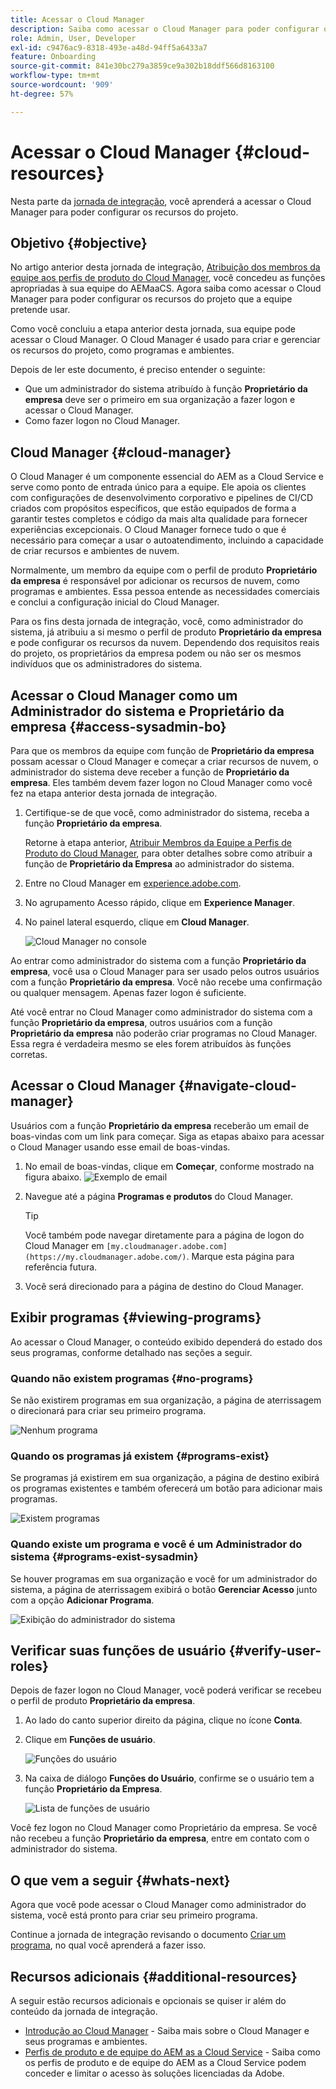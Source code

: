 ```yaml
---
title: Acessar o Cloud Manager
description: Saiba como acessar o Cloud Manager para poder configurar os recursos do projeto.
role: Admin, User, Developer
exl-id: c9476ac9-8318-493e-a48d-94ff5a6433a7
feature: Onboarding
source-git-commit: 841e30bc279a3859ce9a302b18ddf566d8163100
workflow-type: tm+mt
source-wordcount: '909'
ht-degree: 57%

---
```


# Acessar o Cloud Manager {#cloud-resources}

Nesta parte da [jornada de integração](overview.md), você aprenderá a acessar o Cloud Manager para poder configurar os recursos do projeto.

## Objetivo {#objective}

No artigo anterior desta jornada de integração, [Atribuição dos membros da equipe aos perfis de produto do Cloud Manager](assign-profiles-cloud-manager.md), você concedeu as funções apropriadas à sua equipe do AEMaaCS. Agora saiba como acessar o Cloud Manager para poder configurar os recursos do projeto que a equipe pretende usar.

Como você concluiu a etapa anterior desta jornada, sua equipe pode acessar o Cloud Manager. O Cloud Manager é usado para criar e gerenciar os recursos do projeto, como programas e ambientes.

Depois de ler este documento, é preciso entender o seguinte:

* Que um administrador do sistema atribuído à função **Proprietário da empresa** deve ser o primeiro em sua organização a fazer logon e acessar o Cloud Manager.
* Como fazer logon no Cloud Manager.

## Cloud Manager {#cloud-manager}

O Cloud Manager é um componente essencial do AEM as a Cloud Service e serve como ponto de entrada único para a equipe. Ele apoia os clientes com configurações de desenvolvimento corporativo e pipelines de CI/CD criados com propósitos específicos, que estão equipados de forma a garantir testes completos e código da mais alta qualidade para fornecer experiências excepcionais. O Cloud Manager fornece tudo o que é necessário para começar a usar o autoatendimento, incluindo a capacidade de criar recursos e ambientes de nuvem.

Normalmente, um membro da equipe com o perfil de produto **Proprietário da empresa** é responsável por adicionar os recursos de nuvem, como programas e ambientes. Essa pessoa entende as necessidades comerciais e conclui a configuração inicial do Cloud Manager.

Para os fins desta jornada de integração, você, como administrador do sistema, já atribuiu a si mesmo o perfil de produto **Proprietário da empresa** e pode configurar os recursos da nuvem. Dependendo dos requisitos reais do projeto, os proprietários da empresa podem ou não ser os mesmos indivíduos que os administradores do sistema.

## Acessar o Cloud Manager como um Administrador do sistema e Proprietário da empresa {#access-sysadmin-bo}

Para que os membros da equipe com função de **Proprietário da empresa** possam acessar o Cloud Manager e começar a criar recursos de nuvem, o administrador do sistema deve receber a função de **Proprietário da empresa**. Eles também devem fazer logon no Cloud Manager como você fez na etapa anterior desta jornada de integração.

1. Certifique-se de que você, como administrador do sistema, receba a função **Proprietário da empresa**.

   Retorne à etapa anterior, [Atribuir Membros da Equipe a Perfis de Produto do Cloud Manager](assign-profiles-cloud-manager.md), para obter detalhes sobre como atribuir a função de **Proprietário da Empresa** ao administrador do sistema.

1. Entre no Cloud Manager em [experience.adobe.com](https://experience.adobe.com/).
1. No agrupamento Acesso rápido, clique em **Experience Manager**.
1. No painel lateral esquerdo, clique em **Cloud Manager**.

   ![Cloud Manager no console](/help/journey-onboarding/assets/consol-cloud-manager.png)

Ao entrar como administrador do sistema com a função **Proprietário da empresa**, você usa o Cloud Manager para ser usado pelos outros usuários com a função **Proprietário da empresa**. Você não recebe uma confirmação ou qualquer mensagem. Apenas fazer logon é suficiente.

Até você entrar no Cloud Manager como administrador do sistema com a função **Proprietário da empresa**, outros usuários com a função **Proprietário da empresa** não poderão criar programas no Cloud Manager. Essa regra é verdadeira mesmo se eles forem atribuídos às funções corretas.

## Acessar o Cloud Manager {#navigate-cloud-manager}

Usuários com a função **Proprietário da empresa** receberão um email de boas-vindas com um link para começar. Siga as etapas abaixo para acessar o Cloud Manager usando esse email de boas-vindas.

1. No email de boas-vindas, clique em **Começar**, conforme mostrado na figura abaixo.
   ![Exemplo de email](/help/journey-onboarding/assets/get-started-email.png)

1. Navegue até a página **Programas e produtos** do Cloud Manager.

   >[!TIP]
   >
   >Você também pode navegar diretamente para a página de logon do Cloud Manager em `[my.cloudmanager.adobe.com](https://my.cloudmanager.adobe.com/)`. Marque esta página para referência futura.

1. Você será direcionado para a página de destino do Cloud Manager.

<!-- OLD
Alternatively, you can navigate to Cloud Manager's **Programs and Products** page from the Adobe Experience Cloud home page using these steps.

1. Navigate directly to [Adobe Experience Cloud](https://experience.adobe.com) and login using your Adobe ID.

1. From the Adobe Experience Cloud home page, select **Experience Manager** to open the AEM home page.

   ![Experience Cloud homepage](/help/journey-onboarding/assets/setup-resources2.png)

1. On the **Cloud Manager** tile, select **Launch**.

   ![AEM home page](/help/journey-onboarding/assets/setup-resources3.png)

1. After successfully logging on, you are directed to the Cloud Manager landing page. See [Viewing Cloud Manager's Programs](#viewing-programs) for more details.

How you access your programs and products via Cloud Manager is up to you and has no effect on how you use Cloud Manager or how you manage your programs.

>[!NOTE]
>
>Depending on the roles assigned in Cloud Manager and the state of the application, you see different screens while using the Cloud Manager user interface. -->

## Exibir programas {#viewing-programs}

Ao acessar o Cloud Manager, o conteúdo exibido dependerá do estado dos seus programas, conforme detalhado nas seções a seguir.

### Quando não existem programas {#no-programs}

Se não existirem programas em sua organização, a página de aterrissagem o direcionará para criar seu primeiro programa.

![Nenhum programa](/help/journey-onboarding/assets/cloud-manager-programs-do-not-exist.png)

### Quando os programas já existem {#programs-exist}

Se programas já existirem em sua organização, a página de destino exibirá os programas existentes e também oferecerá um botão para adicionar mais programas.

![Existem programas](/help/journey-onboarding/assets/cloud-manager-programs-exist.png)

### Quando existe um programa e você é um Administrador do sistema {#programs-exist-sysadmin}

Se houver programas em sua organização e você for um administrador do sistema, a página de aterrissagem exibirá o botão **Gerenciar Acesso** junto com a opção **Adicionar Programa**.

![Exibição do administrador do sistema](/help/journey-onboarding/assets/cloud-manager-programs-as-sysadmin.png)

## Verificar suas funções de usuário {#verify-user-roles}

Depois de fazer logon no Cloud Manager, você poderá verificar se recebeu o perfil de produto **Proprietário da empresa**.

1. Ao lado do canto superior direito da página, clique no ícone **Conta**.

1. Clique em **Funções de usuário**.

   ![Funções do usuário](/help/journey-onboarding/assets/cloud-manager-user-roles.png)

1. Na caixa de diálogo **Funções do Usuário**, confirme se o usuário tem a função **Proprietário da Empresa**.

   ![Lista de funções de usuário](/help/journey-onboarding/assets/cloud-manager-user-roles-business-owner.png)

Você fez logon no Cloud Manager como Proprietário da empresa. Se você não recebeu a função **Proprietário da empresa**, entre em contato com o administrador do sistema.

## O que vem a seguir {#whats-next}

Agora que você pode acessar o Cloud Manager como administrador do sistema, você está pronto para criar seu primeiro programa.

Continue a jornada de integração revisando o documento [Criar um programa](create-program.md), no qual você aprenderá a fazer isso.

## Recursos adicionais {#additional-resources}

A seguir estão recursos adicionais e opcionais se quiser ir além do conteúdo da jornada de integração.

* [Introdução ao Cloud Manager](/help/onboarding/cloud-manager-introduction.md) -
Saiba mais sobre o Cloud Manager e seus programas e ambientes.
* [Perfis de produto e de equipe do AEM as a Cloud Service](/help/onboarding/aem-cs-team-product-profiles.md) - Saiba como os perfis de produto e de equipe do AEM as a Cloud Service podem conceder e limitar o acesso às soluções licenciadas da Adobe.
<!-- ERROR: Not Found (HTTP error 404) * [AEM Champion Tips and Tricks - Cloud Manager UI](https://experienceleague.adobe.com/docs/experience-manager-learn/cloud-service/expert-resources/aem-champions/cloud-manager-ui.md) - Watch this video for an overview of Cloud Manager's UI from an AEM champion. -->
